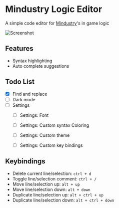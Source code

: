 
# Mindustry Logic Editor

A simple code editor for [Mindustry](https://anuke.itch.io/mindustry)'s in game logic

![Screenshot](raw/master/images/editor-screenshot.jpg)

## Features

- Syntax highlighting
- Auto complete suggestions


## Todo List
- [x] Find and replace
- [ ] Dark mode
- [ ] Settings
    - [ ] Settings: Font
    - [ ] Settings: Custom syntax Coloring
    - [ ] Settings: Custom theme
    - [ ] Settings: Custom key bindings


## Keybindings

- Delete current line/selection: `ctrl + d`
- Toggle line/selection comment: `ctrl + /`
- Move line/selection up: `alt + up`
- Move line/selection down: `alt + down`
- Duplicate line/selection up: `alt + ctrl + up`
- Duplicate line/selection down: `alt + ctrl + down`
